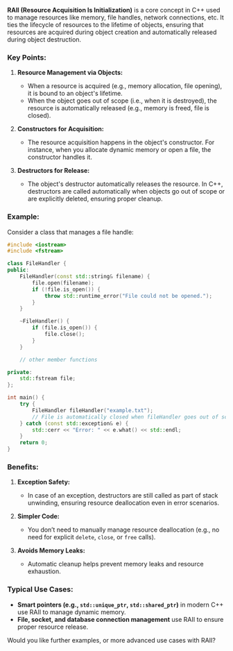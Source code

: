 **RAII (Resource Acquisition Is Initialization)** is a core concept in C++ used to manage resources like memory, file handles, network connections, etc. It ties the lifecycle of resources to the lifetime of objects, ensuring that resources are acquired during object creation and automatically released during object destruction.

### Key Points:
1. **Resource Management via Objects:**
   - When a resource is acquired (e.g., memory allocation, file opening), it is bound to an object's lifetime.
   - When the object goes out of scope (i.e., when it is destroyed), the resource is automatically released (e.g., memory is freed, file is closed).
   
2. **Constructors for Acquisition:**
   - The resource acquisition happens in the object's constructor. For instance, when you allocate dynamic memory or open a file, the constructor handles it.
   
3. **Destructors for Release:**
   - The object's destructor automatically releases the resource. In C++, destructors are called automatically when objects go out of scope or are explicitly deleted, ensuring proper cleanup.

### Example:
Consider a class that manages a file handle:

```cpp
#include <iostream>
#include <fstream>

class FileHandler {
public:
    FileHandler(const std::string& filename) {
        file.open(filename);
        if (!file.is_open()) {
            throw std::runtime_error("File could not be opened.");
        }
    }

    ~FileHandler() {
        if (file.is_open()) {
            file.close();
        }
    }

    // other member functions

private:
    std::fstream file;
};

int main() {
    try {
        FileHandler fileHandler("example.txt");
        // File is automatically closed when fileHandler goes out of scope
    } catch (const std::exception& e) {
        std::cerr << "Error: " << e.what() << std::endl;
    }
    return 0;
}
```

### Benefits:
1. **Exception Safety:** 
   - In case of an exception, destructors are still called as part of stack unwinding, ensuring resource deallocation even in error scenarios.
   
2. **Simpler Code:** 
   - You don’t need to manually manage resource deallocation (e.g., no need for explicit `delete`, `close`, or `free` calls).
   
3. **Avoids Memory Leaks:** 
   - Automatic cleanup helps prevent memory leaks and resource exhaustion.

### Typical Use Cases:
- **Smart pointers (e.g., `std::unique_ptr`, `std::shared_ptr`)** in modern C++ use RAII to manage dynamic memory.
- **File, socket, and database connection management** use RAII to ensure proper resource release.

Would you like further examples, or more advanced use cases with RAII?
